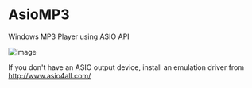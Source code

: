 # AsioMP3
Windows MP3 Player using ASIO API

![image](http://shkim.github.io/img/screenshot/asiomp3.png "Program Screenshot")

If you don't have an ASIO output device, install an emulation driver from http://www.asio4all.com/

